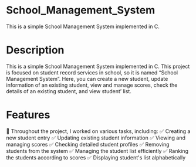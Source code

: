 # School_Management_System
This is a simple School Management System implemented in C. 

# Description
This is a simple School Management System implemented in C. 
This project is focused on student record services in  school, so it is named “School Management System”. 
Here, you can create a new student, update  information of an existing student, view and manage  scores, check the details of an existing student, and view student’ list.

# Features
🎯 Throughout the project, I worked on various tasks, including:
✅ Creating a new student entry
✅ Updating existing student information
✅ Viewing and managing scores
✅ Checking detailed student profiles
✅ Removing students from the system
✅ Managing the student list efficiently
✅ Ranking the students according to scores
✅ Displaying student's list alphabetically

